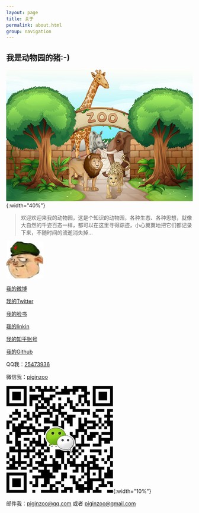 ```yaml
---
layout: page
title: 关于
permalink: about.html
group: navigation
---
```


我是动物园的猪:-)
-----
![我的动物园](/images/zoo.jpg){:width="40%"}

>欢迎欢迎来我的动物园，这是个知识的动物园，各种生态、各种思想，就像大自然的千姿百态一样，都可以在这里寻得踪迹，小心翼翼地把它们都记录下来，不随时间的流逝消失掉...

![动物园de猪](/images/site.jpg)

[我的微博](http://weibo.com/pigzoo)

[我的Twitter](https://twitter.com/piginzoo)

[我的脸书](https://www.facebook.com/piginzoo)

[我的linkin](https://www.linkedin.com/in/%E5%88%9B-%E5%88%98-0490928a/)

[我的知乎账号](https://www.zhihu.com/people/piginzoo/)

[我的Github](https://github.com/piginzoo)

QQ我：[25473936]()

微信我：[piginzoo]()

![](/images/weixin.png){:width="10%"}

邮件我：<piginzoo@qq.com> 或者 <piginzoo@gmail.com>